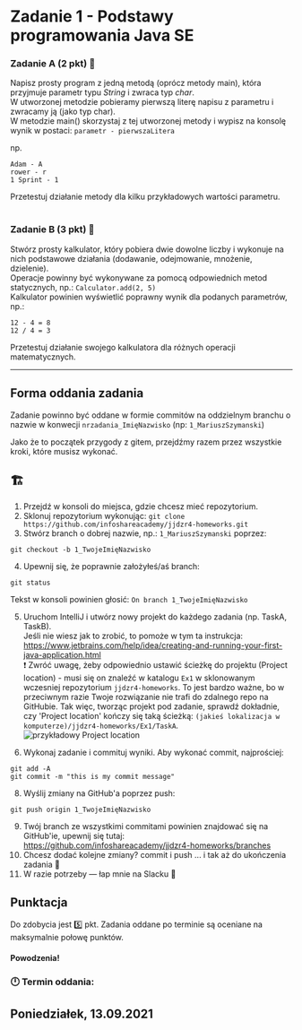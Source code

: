 # Zadanie 1 - Podstawy programowania Java SE

### Zadanie A (2 pkt) :abcd:
Napisz prosty program z jedną metodą (oprócz metody main), która przyjmuje parametr typu _String_ i zwraca typ _char_.  
W utworzonej metodzie pobieramy pierwszą literę napisu z parametru i zwracamy ją (jako typ char).  
W metodzie main() skorzystaj z tej utworzonej metody i wypisz na konsolę wynik w postaci: `parametr - pierwszaLitera`  

np.<br/>
```
Adam - A
rower - r
1 Sprint - 1
```

Przetestuj działanie metody dla kilku przykładowych wartości parametru.  
<br/>

### Zadanie B (3 pkt) :1234:
Stwórz prosty kalkulator, który pobiera dwie dowolne liczby i wykonuje na nich podstawowe działania (dodawanie, odejmowanie, mnożenie, dzielenie). <br/>
Operacje powinny być wykonywane za pomocą odpowiednich metod statycznych, np.: `Calculator.add(2, 5)`  
Kalkulator powinien wyświetlić poprawny wynik dla podanych parametrów, np.:
```
12 - 4 = 8
12 / 4 = 3
```

Przetestuj działanie swojego kalkulatora dla różnych operacji matematycznych.    


---

## Forma oddania zadania
Zadanie powinno być oddane w formie commitów na oddzielnym branchu o nazwie w konwecji `nrzadania_ImięNazwisko` (np: `1_MariuszSzymanski`)

Jako że to początek przygody z gitem, przejdźmy razem przez wszystkie kroki, które musisz wykonać.

## :building_construction: 
1. Przejdź w konsoli do miejsca, gdzie chcesz mieć repozytorium.
2. Sklonuj repozytorium wykonując: `git clone https://github.com/infoshareacademy/jjdzr4-homeworks.git`
3. Stwórz branch o dobrej nazwie, np.: `1_MariuszSzymanski` poprzez: 
```
git checkout -b 1_TwojeImięNazwisko
```
4. Upewnij się, że poprawnie założyłeś/aś branch: 
```
git status
```
Tekst w konsoli powinien głosić: `On branch 1_TwojeImięNazwisko`

5. Uruchom IntelliJ i utwórz nowy projekt do każdego zadania (np. TaskA, TaskB).  
Jeśli nie wiesz jak to zrobić, to pomoże w tym ta instrukcja: https://www.jetbrains.com/help/idea/creating-and-running-your-first-java-application.html  
:exclamation: Zwróć uwagę, żeby odpowiednio ustawić ścieżkę do projektu (Project location) - musi się on znaleźć w katalogu `Ex1` w sklonowanym wczesniej repozytorium `jjdzr4-homeworks`. To jest bardzo ważne, bo w przeciwnym razie Twoje rozwiązanie nie trafi do zdalnego repo na GitHubie. Tak więc, tworząc projekt pod zadanie, sprawdź dokładnie, czy 'Project location' kończy się taką ścieżką: `(jakieś lokalizacja w komputerze)/jjdzr4-homeworks/Ex1/TaskA`.  
![przykładowy Project location](/img/Project_location.png)  

6. Wykonaj zadanie i commituj wyniki. Aby wykonać commit, najprościej:
```
git add -A
git commit -m "this is my commit message"
```
8. Wyślij zmiany na GitHub'a poprzez push: 
```
git push origin 1_TwojeImięNazwisko
```
9. Twój branch ze wszystkimi commitami powinien znajdować się na GitHub'ie, upewnij się tutaj: https://github.com/infoshareacademy/jjdzr4-homeworks/branches
10. Chcesz dodać kolejne zmiany? commit i push ... i tak aż do ukończenia zadania :tada:
11. W razie potrzeby — łap mnie na Slacku :calling:


## Punktacja

Do zdobycia jest :five: pkt.
Zadania oddane po terminie są oceniane na maksymalnie połowę punktów.

#### Powodzenia!

### :clock12: Termin oddania:
## Poniedziałek, 13.09.2021

